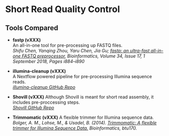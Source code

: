 # Short Read Quality Control


## Tools Compared
* __fastp (vXXX)__  
An all-in-one tool for pre-processing up FASTQ files.  
_Shifu Chen, Yanqing Zhou, Yaru Chen, Jia Gu; [fastp: an ultra-fast all-in-one FASTQ preprocessor](https://doi.org/10.1093/bioinformatics/bty560), Bioinformatics, Volume 34, Issue 17, 1 September 2018, Pages i884–i890_  

* __illumina-cleanup (vXXX)__  
A Nextflow powered pipeline for pre-processing Illumina sequence reads.  
_[illumina-cleanup GitHub Repo](https://github.com/rpetit3/illumina-cleanup)_  

* __Shovill (vXXX)__
Although Shovill is meant for short read assembly, it includes pre-proccessing steps.  
_[Shovill GitHub Repo](https://github.com/tseemann/shovill/)_  

* __Trimmomatic (vXXX)__
A flexible trimmer for Illumina sequence data.  
_Bolger, A. M., Lohse, M., & Usadel, B. (2014). [Trimmomatic: A flexible trimmer for Illumina Sequence Data.](https://doi.org/10.1093/bioinformatics/btu170) Bioinformatics, btu170._
